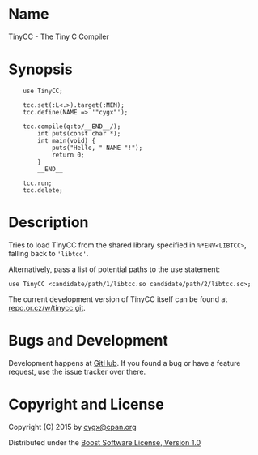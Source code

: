 # Name

TinyCC - The Tiny C Compiler

# Synopsis

```
    use TinyCC;

    tcc.set(:L<.>).target(:MEM);
    tcc.define(NAME => '"cygx"');

    tcc.compile(q:to/__END__/);
        int puts(const char *);
        int main(void) {
            puts("Hello, " NAME "!");
            return 0;
        }
        __END__

    tcc.run;
    tcc.delete;
```

# Description

Tries to load TinyCC from the shared library specified in `%*ENV<LIBTCC>`,
falling back to `'libtcc'`.

Alternatively, pass a list of potential paths to the use statement:

    use TinyCC <candidate/path/1/libtcc.so candidate/path/2/libtcc.so>;

The current development version of TinyCC itself can be found at
[repo.or.cz/w/tinycc.git](http://repo.or.cz/w/tinycc.git).


# Bugs and Development

Development happens at [GitHub](https://github.com/cygx/tinycc). If you
found a bug or have a feature request, use the issue tracker over there.


# Copyright and License

Copyright (C) 2015 by <cygx@cpan.org>

Distributed under the
[Boost Software License, Version 1.0](http://www.boost.org/LICENSE_1_0.txt)
